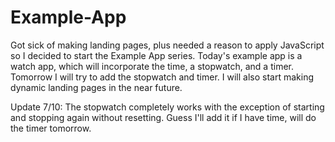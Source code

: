 # Example-App

Got sick of making landing pages, plus needed a reason to apply JavaScript so I decided to start the Example App series. Today's example app is a watch app, which will incorporate the time, a stopwatch, and a timer. Tomorrow I will try to add the stopwatch and timer. I will also start making dynamic landing pages in the near future.

Update 7/10: The stopwatch completely works with the exception of starting and stopping again without resetting. Guess I'll add it if I have time, will do the timer tomorrow.
